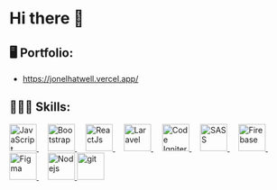# Hi there 👋

## 🖥️ Portfolio: 
  - https://jonelhatwell.vercel.app/

## 👨🏽‍💻 Skills:  

<!-- JavaScript -->
<a href="https://developer.mozilla.org/en-US/docs/Learn/JavaScript" target="_blank" >
  <img height="48" width="48" src="https://cdn.jsdelivr.net/gh/devicons/devicon/icons/javascript/javascript-original.svg" alt="JavaScript" />
</a>
&#8287;&#8287;&#8287;
<!-- Bootstrap -->
<a href="https://getbootstrap.com/" target="_blank" >
  <img height="48" width="48" src="https://cdn.jsdelivr.net/gh/devicons/devicon/icons/bootstrap/bootstrap-original.svg" alt="Bootstrap" />
</a>
&#8287;&#8287;&#8287;
<!-- ReactJs -->
<a href="https://beta.react.org" target="_blank" >
  <img height="48" width="48" src="https://cdn.jsdelivr.net/gh/devicons/devicon/icons/react/react-original.svg" alt="ReactJs" />
</a>
&#8287;&#8287;&#8287;
<!-- laravel -->
<a href="https://laravel.com/" target="_blank" >
  <img height="48" width="48" src="https://laravel.com/img/logomark.min.svg" alt="Laravel" />
</a>
&#8287;&#8287;&#8287;
<!-- Code igniter -->
<a href="https://codeigniter.com/" target="_blank" >
  <img height="48" width="48" src="https://codeigniter.com/assets/icons/ci-logo.png" alt="Code Igniter" />
</a>
&#8287;&#8287;&#8287;
<!-- SASS -->
<a href="https://sass-lang.com/" target="_blank" >
  <img height="48" width="48" src="https://sass-lang.com/assets/img/logos/logo.svg" alt="SASS" />
</a>
&#8287;&#8287;&#8287;
<!-- FIREBASE -->
<a href="https://firebase.google.com/" target="_blank" >
  <img height="48" width="48" src="https://cdn.worldvectorlogo.com/logos/firebase-1.svg" alt="Firebase" />
</a>
&#8287;&#8287;&#8287;
<!-- FIGMA -->
<a href="https://www.figma.com/" target="_blank" >
  <img height="48" width="48" src="https://upload.wikimedia.org/wikipedia/commons/thumb/3/33/Figma-logo.svg/100px-Figma-logo.svg.png" alt="Figma" />
</a>
&#8287;&#8287;&#8287;
<!-- Nodejs -->
<a href="https://nodejs.org/en" target="_blank" >
  <img height="48" width="48" src="https://nodejs.org/static/images/logo.svg" alt="Nodejs" />
</a>
<!-- Git -->
<a href="https://git-scm.com/" target="_blank" >
  <img height="48" width="48" src="https://logos-download.com/wp-content/uploads/2021/01/Git_Logo-700x700.png" alt="git" />
</a>








<!--
![Anurag's github stats](https://github-readme-stats.vercel.app/api?username=hatwell-jonel)
**hatwell-jonel/hatwell-jonel** is a ✨ _special_ ✨ repository because its `README.md` (this file) appears on your GitHub profile.

Here are some ideas to get you started:

- 🔭 I’m currently working on ...
- 🌱 I’m currently learning ...
- 👯 I’m looking to collaborate on ...
- 🤔 I’m looking for help with ...
- 💬 Ask me about ...
- 📫 How to reach me: ...
- 😄 Pronouns: ...
- ⚡ Fun fact: ...
-->
